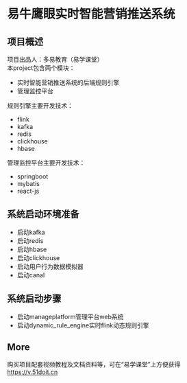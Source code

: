 # 易牛鹰眼实时智能营销推送系统

## 项目概述
项目出品人：多易教育（易学课堂）  
本project包含两个模块：
- 实时智能营销推送系统的后端规则引擎
- 管理监控平台 

规则引擎主要开发技术：
 - flink 
 - kafka
 - redis
 - clickhouse
 - hbase

管理监控平台主要开发技术：
- springboot
- mybatis
- react-js


## 系统启动环境准备

- 启动kafka
- 启动redis
- 启动hbase
- 启动clickhouse
- 启动用户行为数据模拟器
- 启动canal

## 系统启动步骤
- 启动manageplatform管理平台web系统
- 启动dynamic_rule_engine实时flink动态规则引擎


## More

购买项目配套视频教程及文档资料等，可在“易学课堂”上方便获得  
https://v.51doit.cn  
